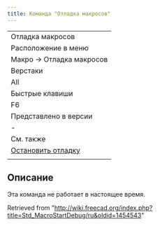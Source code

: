 ```yaml
---
title: Команда "Отладка макросов"
---
```

|  |
| --- |
| Отладка макросов |
| Расположение в меню |
| Макро → Отладка макросов |
| Верстаки |
| All |
| Быстрые клавиши |
| F6 |
| Представлено в версии |
| - |
| См. также |
| [Остановить отладку](/Std_MacroStopDebug/ru "Std MacroStopDebug/ru") |
|  |

## Описание

Эта команда не работает в настоящее время.

Retrieved from "<http://wiki.freecad.org/index.php?title=Std_MacroStartDebug/ru&oldid=1454543>"